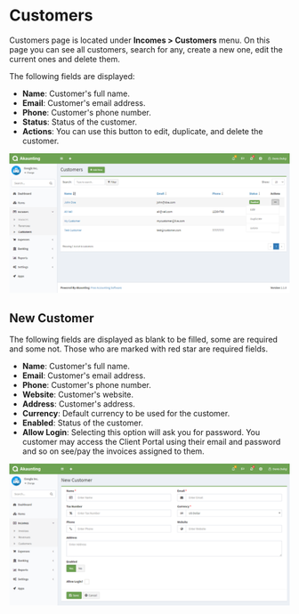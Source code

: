 Customers
=========

Customers page is located under **Incomes > Customers** menu. On this page you can see all customers, search for any, create a new one, edit the current ones and delete them.

The following fields are displayed:

- **Name**: Customer's full name.
- **Email**: Customer's email address.
- **Phone**: Customer's phone number.
- **Status**: Status of the customer.
- **Actions**: You can use this button to edit, duplicate, and delete the customer.

![customers list](_images/customers_list.png)

## New Customer

The following fields are displayed as blank to be filled, some are required and some not. Those who are marked with red star are required fields.

- **Name**: Customer's full name.
- **Email**: Customer's email address.
- **Phone**: Customer's phone number.
- **Website**: Customer's website.
- **Address**: Customer's address.
- **Currency**: Default currency to be used for the customer.
- **Enabled**: Status of the customer.
- **Allow Login**: Selecting this option will ask you for password. You customer may access the Client Portal using their email and password and so on see/pay the invoices assigned to them.

![customers form](_images/customers_form.png)
